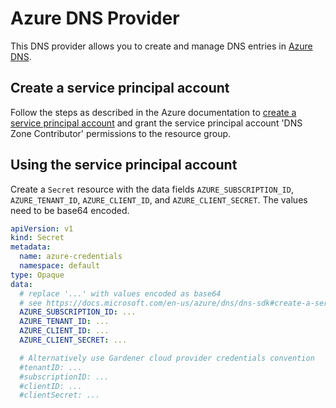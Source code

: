 # Azure DNS Provider

This DNS provider allows you to create and manage DNS entries in [Azure DNS](https://docs.microsoft.com/en-us/azure/dns/dns-overview). 

## Create a service principal account

Follow the steps as described in the Azure documentation to [create a service principal account](https://docs.microsoft.com/en-us/azure/dns/dns-sdk#create-a-service-principal-account)
and grant the service principal account 'DNS Zone Contributor' permissions to the resource group. 

## Using the service principal account

Create a `Secret` resource with the data fields `AZURE_SUBSCRIPTION_ID`, `AZURE_TENANT_ID`, `AZURE_CLIENT_ID`, and `AZURE_CLIENT_SECRET`.
The values need to be base64 encoded.

```yaml
apiVersion: v1
kind: Secret
metadata:
  name: azure-credentials
  namespace: default
type: Opaque
data:
  # replace '...' with values encoded as base64
  # see https://docs.microsoft.com/en-us/azure/dns/dns-sdk#create-a-service-principal-account
  AZURE_SUBSCRIPTION_ID: ...
  AZURE_TENANT_ID: ...
  AZURE_CLIENT_ID: ...
  AZURE_CLIENT_SECRET: ...

  # Alternatively use Gardener cloud provider credentials convention
  #tenantID: ...
  #subscriptionID: ...
  #clientID: ...
  #clientSecret: ...
``` 

